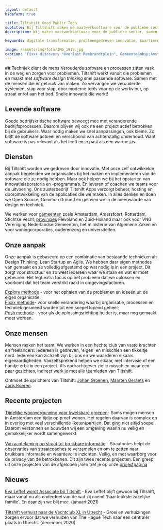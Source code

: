 ```yaml
---
layout: default
hideform: true

title: Tiltshift Good Public Tech
subtitle: Bij Tiltshift maken we maatwerksoftware voor de publieke sector, samen met de mensen die het gebruiken.
description: Wij maken maatwerksoftware voor de publieke sector, samen met de mensen die het gebruiken.

keywords: digitale transformatie, probleemgedreven innovatie, kwartiermaker, human centered design, software design thinking, service design, lean startup, lean ux, agile development, xp, scrum, labs, apps, projecten, advies, consultancy, overheid, overheden, publieke sector, mens centraal, common ground, open source, creative commons, creative thinking, open collaboration, Fixxx, Push

image: /assets/img/foto/IMG_1919.jpg
caption: 'Fixxx discovery "Overlast Rembrandtplein", Gemeente&nbsp;Amsterdam'
---
```

<a name="Wat we doen"/>
## Techniek dient de mens
Verouderde software en processen zitten vaak in de weg en zorgen voor problemen. Tiltshift werkt vanuit die problemen en maakt met <i>software design thinking</i> snel passende software. Samen met de mensen die er gebruik van maken. Zo vervangen we verouderde systemen, stap voor stap, door moderne tools voor op de werkvloer, op straat en/of aan het bed. Snelle innovatie die werkt!

## Levende software
Goede bedrijfskritische software beweegt mee met veranderende bedrijfsprocessen. Daarom blijven wij ook na een project actief betrokken bij de gebruikers. Waar nodig maken we snel aanpassingen, ook kleine. Zo blijft de software actueel en verschoond van achterstallig onderhoud. Want software is pas relevant als het leeft en je past als een warme jas.

## Diensten
Bij Tiltshift worden we gedreven door innovatie. Met onze zelf ontwikkelde aanpak begeleiden we organisaties bij het maken en implementeren van de software die ze nodig hebben. Maar ook helpen we bij het opstarten van innovatielaboratoria en -programma’s. En leveren of coachen we teams voor de uitvoering. Ons zusterbedrijf Tiltshift Apps verzorgt beheer, hosting en doorontwikkeling van de applicaties die we maken.
In alles denken en doen we Open Source, Common Ground en geloven we in de meerwaarde van design en techniek. 

We werken voor <u>gemeenten</u> zoals Amsterdam, Amersfoort, Rotterdam, Stichtse Vecht, <u>provincies</u> Flevoland en Zuid-Holland maar ook voor VNG Vereniging Nederlandse Gemeenten, het ministerie van Algemene Zaken en voor woningcorporaties, ouderenzorg en universiteiten. 

## Onze aanpak
Onze aanpak is gebaseerd op een combinatie van bestaande technieken als Design Thinking, Lean Startup en Agile. We hebben daar eigen methodes van gemaakt en ze volledig afgestemd op wat nodig is in een project. Dit zorgt voor structuur en zo weet iedereen waar we staan en wat er moet gebeuren. Het legt extra focus op het probleem dat we oplossen en voorkomt dat het team verstrikt raakt in omgevingsfactoren.

[Explore methode](/methodes/explore/) - voor het ophalen van de problemen en ideeën uit de eigen organisatie;<br>
[Fixxx methode](/methodes/fixxx/)- voor snelle verandering waarbij organisatie, processen en techniek gesmeed worden tot een soepel lopend geheel;<br>
[Push methode](/methodes/push/) - voor als de oplossingsrichting helder is, maar nog gemaakt moet worden.<br>

## Onze mensen
Mensen maken het team. We werken in een hechte club van vaste krachten en freelancers. Iedereen is gedreven, 'eigen' en misschien een tikkeltje nerd. Iedereen kan zichzelf zijn bij ons en we waarderen elkaars eigenaardigheden. Vanzelfsprekend helpen we elkaar, met intervisie of een handje erbij in een project. Als opdrachtgever zie je misschien maar een paar gezichten, indirect werk je met alle teamleden van Tiltshift.

Ontmoet de oprichters van Tiltshift: [Johan Groenen](/mensen/johan-groenen/), [Maarten Geraets](/mensen/maarten-geraets/) en [Joris Boeren](/mensen/joris-boeren/).
 
## Recente projecten
[Tijdelijke woonvergunning voor kwetsbare groepen](/projecten/woonvergunning-voor-kwetsbare-groepen/)- Soms mogen mensen in Amsterdam een tijdje op proef wonen. Het regelen daarvan is complex en in overleg met veel verschillende (keten)partijen. Dat ging niet altijd soepel. Daarom verzonnen en bouwden wij een omgeving waarin nu veilig en gemakkelijker wordt samengewerkt. <br><br>
[Van aantekening op straat tot bruikbare informatie](/projecten/ondersteuning-straatcoaches/) - Straatnotes helpt de observaties van straatcoaches te verzamelen en  om te zetten naar bruikbare informatie en waardevolle inzichten. Veilig, en met waarborg voor de privacy van de betrokkenen. 
Dit zijn twee recente projecten. Een greep uit onze projecten van de afgelopen jaren tref je op onze [projectpagina](/pages/projecten/)

## Nieuws
[Eva Leffef wordt Associate bij Tiltshift](https://www.linkedin.com/feed/update/urn:li:activity:6759385123508117504) - Eva Leffef blijft gewoon bij Tiltshift, maar vanaf nu als onderdeel van de wat zij noemt 'haar leukste zakelijke familie'. En daar zijn we blij mee. (januari 2021)
<br><br>
[Tiltshift verhuist naar de Vechtclub XL in Utrecht](https://www.linkedin.com/feed/update/urn:li:activity:6746708254681890816) - Groei en verhuizingen zorgen ervoor dat we verhuizen van The Hague Tech naar een centraler plaats in Utrecht. (december 2020)



